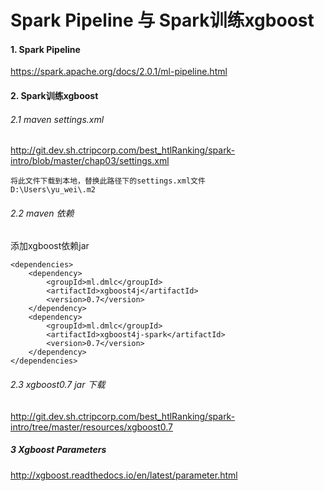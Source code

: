 # Spark Pipeline 与 Spark训练xgboost

#### 1. Spark Pipeline
https://spark.apache.org/docs/2.0.1/ml-pipeline.html<br>

#### 2. Spark训练xgboost
###### 2.1 maven settings.xml
http://git.dev.sh.ctripcorp.com/best_htlRanking/spark-intro/blob/master/chap03/settings.xml<br>
    
    将此文件下载到本地，替换此路径下的settings.xml文件
    D:\Users\yu_wei\.m2
###### 2.2 maven 依赖
添加xgboost依赖jar<br>

    <dependencies>
        <dependency>
            <groupId>ml.dmlc</groupId>
            <artifactId>xgboost4j</artifactId>
            <version>0.7</version>
        </dependency>
        <dependency>
            <groupId>ml.dmlc</groupId>
            <artifactId>xgboost4j-spark</artifactId>
            <version>0.7</version>
        </dependency>    
    </dependencies>
###### 2.3 xgboost0.7 jar 下载
http://git.dev.sh.ctripcorp.com/best_htlRanking/spark-intro/tree/master/resources/xgboost0.7<br>
##### 3 Xgboost Parameters
http://xgboost.readthedocs.io/en/latest/parameter.html<br>
